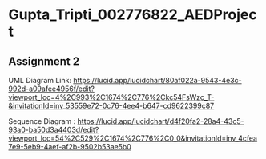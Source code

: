 # Gupta_Tripti_002776822_AEDProject

## Assignment 2

UML Diagram Link: https://lucid.app/lucidchart/80af022a-9543-4e3c-992d-a09afee4956f/edit?viewport_loc=4%2C993%2C1674%2C776%2Ckc54FsWzc_T-&invitationId=inv_53559e72-0c76-4ee4-b647-cd9622399c87

Sequence Diagram : https://lucid.app/lucidchart/d4f20fa2-28a4-43c5-93a0-ba50d3a4403d/edit?viewport_loc=54%2C529%2C1674%2C776%2C0_0&invitationId=inv_4cfea7e9-5eb9-4aef-af2b-9502b53ae5b0
